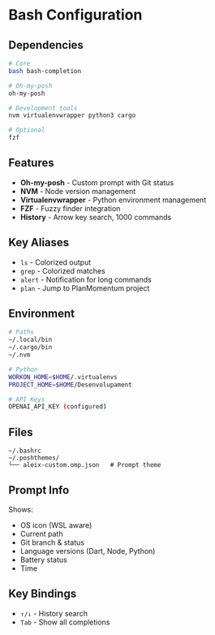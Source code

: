 # Bash Configuration

## Dependencies
```bash
# Core
bash bash-completion

# Oh-my-posh
oh-my-posh

# Development tools
nvm virtualenvwrapper python3 cargo

# Optional
fzf
```

## Features
- **Oh-my-posh** - Custom prompt with Git status
- **NVM** - Node version management
- **Virtualenvwrapper** - Python environment management
- **FZF** - Fuzzy finder integration
- **History** - Arrow key search, 1000 commands

## Key Aliases
- `ls` - Colorized output
- `grep` - Colorized matches
- `alert` - Notification for long commands
- `plan` - Jump to PlanMomentum project

## Environment
```bash
# Paths
~/.local/bin
~/.cargo/bin
~/.nvm

# Python
WORKON_HOME=$HOME/.virtualenvs
PROJECT_HOME=$HOME/Desenvolupament

# API Keys
OPENAI_API_KEY (configured)
```

## Files
```
~/.bashrc
~/.poshthemes/
└── aleix-custom.omp.json   # Prompt theme
```

## Prompt Info
Shows:
- OS icon (WSL aware)
- Current path
- Git branch & status
- Language versions (Dart, Node, Python)
- Battery status
- Time

## Key Bindings
- `↑/↓` - History search
- `Tab` - Show all completions
